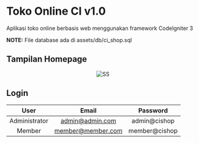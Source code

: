 # Toko Online CI v1.0

Aplikasi toko online berbasis web menggunakan framework CodeIgniter 3

**NOTE:** File database ada di assets/db/ci_shop.sql

## Tampilan Homepage

<p align="center">
  <img src="https://ibb.co/h2r2dJ3" alt="SS">
</p>

## Login

|     User      |       Email       |   Password    |
| :-----------: | :---------------: | :-----------: |
| Administrator |  admin@admin.com  | admin@cishop  |
|    Member     | member@member.com | member@cishop |
